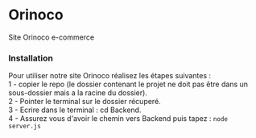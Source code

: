 # Orinoco #

Site Orinoco e-commerce

### Installation ###

Pour utiliser notre site Orinoco réalisez les étapes suivantes :  
 1 - copier le repo (le dossier contenant le projet ne doit pas être dans un sous-dossier mais a la racine du dossier).  
 2 - Pointer le terminal sur le dossier récuperé.  
 3 - Ecrire dans le terminal : cd Backend.    
 4 - Assurez vous d'avoir le chemin vers Backend puis tapez :  `node server.js`  

